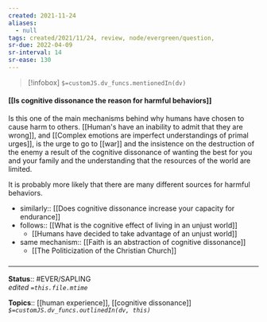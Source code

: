 ```yaml
---
created: 2021-11-24 
aliases:
  - null
tags: created/2021/11/24, review, node/evergreen/question, 
sr-due: 2022-04-09
sr-interval: 14
sr-ease: 130
---
```

> [!infobox]
`$=customJS.dv_funcs.mentionedIn(dv)`

#### [[Is cognitive dissonance the reason for harmful behaviors]] 

Is this one of the main mechanisms behind why humans have chosen to cause harm to others. [[Human's have an inability to admit that they are wrong]], and [[Complex emotions are imperfect understandings of primal urges]], is the urge to go to [[war]] and the insistence on the destruction of the enemy a result of the cognitive dissonance of wanting the best for you and your family and the understanding that the resources of the world are limited.

It is probably more likely that there are many different sources for harmful behaviors.

- similarly:: [[Does cognitive dissonance increase your capacity for endurance]]
- follows:: [[What is the cognitive effect of living in an unjust world]]
	- [[Humans have decided to take advantage of an unjust world]]
- same mechanism:: [[Faith is an abstraction of cognitive dissonance]]
	- [[The Politicization of the Christian Church]]

### <hr class="footnote"/>

**Status**:: #EVER/SAPLING  
*edited `=this.file.mtime`*

**Topics**:: [[human experience]], [[cognitive dissonance]]
*`$=customJS.dv_funcs.outlinedIn(dv, this)`*

